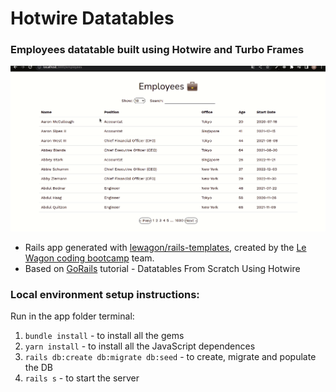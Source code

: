 # Hotwire Datatables

### Employees datatable built using Hotwire and Turbo Frames

![image](app/assets/images/gif-datatable.gif)

 - Rails app generated with [lewagon/rails-templates](https://github.com/lewagon/rails-templates), created by the [Le Wagon coding bootcamp](https://www.lewagon.com) team.
 - Based on [GoRails](https://gorails.com/) tutorial - Datatables From Scratch Using Hotwire

### Local environment setup instructions:

Run in the app folder terminal:
1. `bundle install` - to install all the gems
2. `yarn install` - to install all the JavaScript dependences
3. `rails db:create db:migrate db:seed` - to create, migrate and populate the DB
4. `rails s` - to start the server
